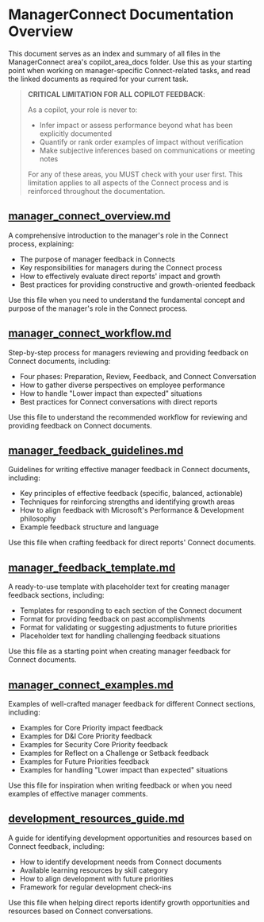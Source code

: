 # ManagerConnect Documentation Overview

This document serves as an index and summary of all files in the ManagerConnect area's copilot_area_docs folder. Use this as your starting point when working on manager-specific Connect-related tasks, and read the linked documents as required for your current task.

> **CRITICAL LIMITATION FOR ALL COPILOT FEEDBACK**:
> 
> As a copilot, your role is never to:
> - Infer impact or assess performance beyond what has been explicitly documented
> - Quantify or rank order examples of impact without verification
> - Make subjective inferences based on communications or meeting notes
>
> For any of these areas, you MUST check with your user first. This limitation applies to all aspects of the Connect process and is reinforced throughout the documentation.

## [manager_connect_overview.md](./manager_connect_overview.md)

A comprehensive introduction to the manager's role in the Connect process, explaining:
- The purpose of manager feedback in Connects
- Key responsibilities for managers during the Connect process
- How to effectively evaluate direct reports' impact and growth
- Best practices for providing constructive and growth-oriented feedback

Use this file when you need to understand the fundamental concept and purpose of the manager's role in the Connect process.

## [manager_connect_workflow.md](./manager_connect_workflow.md)

Step-by-step process for managers reviewing and providing feedback on Connect documents, including:
- Four phases: Preparation, Review, Feedback, and Connect Conversation
- How to gather diverse perspectives on employee performance
- How to handle "Lower impact than expected" situations
- Best practices for Connect conversations with direct reports

Use this file to understand the recommended workflow for reviewing and providing feedback on Connect documents.

## [manager_feedback_guidelines.md](./manager_feedback_guidelines.md)

Guidelines for writing effective manager feedback in Connect documents, including:
- Key principles of effective feedback (specific, balanced, actionable)
- Techniques for reinforcing strengths and identifying growth areas
- How to align feedback with Microsoft's Performance & Development philosophy
- Example feedback structure and language

Use this file when crafting feedback for direct reports' Connect documents.

## [manager_feedback_template.md](./manager_feedback_template.md)

A ready-to-use template with placeholder text for creating manager feedback sections, including:
- Templates for responding to each section of the Connect document
- Format for providing feedback on past accomplishments
- Format for validating or suggesting adjustments to future priorities
- Placeholder text for handling challenging feedback situations

Use this file as a starting point when creating manager feedback for Connect documents.

## [manager_connect_examples.md](./manager_connect_examples.md)

Examples of well-crafted manager feedback for different Connect sections, including:
- Examples for Core Priority impact feedback
- Examples for D&I Core Priority feedback
- Examples for Security Core Priority feedback
- Examples for Reflect on a Challenge or Setback feedback
- Examples for Future Priorities feedback
- Examples for handling "Lower impact than expected" situations

Use this file for inspiration when writing feedback or when you need examples of effective manager comments.

## [development_resources_guide.md](./development_resources_guide.md)

A guide for identifying development opportunities and resources based on Connect feedback, including:
- How to identify development needs from Connect documents
- Available learning resources by skill category
- How to align development with future priorities
- Framework for regular development check-ins

Use this file when helping direct reports identify growth opportunities and resources based on Connect conversations.
